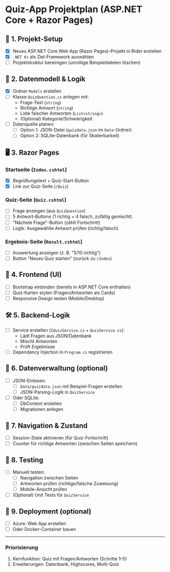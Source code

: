 # Quiz-App Projektplan (ASP.NET Core + Razor Pages)

## 📌 **1. Projekt-Setup**
- [x] Neues ASP.NET Core Web App (Razor Pages)-Projekt in Rider erstellen
- [x] `.NET 6+` als Ziel-Framework auswählen
- [ ] Projektstruktur bereinigen (unnötige Beispieldateien löschen)

## 📂 **2. Datenmodell & Logik**
- [x] Ordner `Models` erstellen
- [ ] Klasse `QuizQuestion.cs` anlegen mit:
    - Frage-Text (`string`)
    - Richtige Antwort (`string`)
    - Liste falscher Antworten (`List<string>`)
    - (Optional) Kategorie/Schwierigkeit
- [ ] Datenquelle planen:
    - [ ] Option 1: JSON-Datei (`quizdata.json` im `Data`-Ordner)
    - [ ] Option 2: SQLite-Datenbank (für Skalierbarkeit)

## 🖥️ **3. Razor Pages**
### **Startseite (`Index.cshtml`)**
- [x] Begrüßungstext + Quiz-Start-Button
- [x] Link zur Quiz-Seite (`/Quiz`)

### **Quiz-Seite (`Quiz.cshtml`)**
- [ ] Frage anzeigen (aus `QuizQuestion`)
- [ ] 5 Antwort-Buttons (1 richtig + 4 falsch, zufällig gemischt)
- [ ] "Nächste Frage"-Button (zählt Fortschritt)
- [ ] Logik: Ausgewählte Antwort prüfen (richtig/falsch)

### **Ergebnis-Seite (`Result.cshtml`)**
- [ ] Auswertung anzeigen (z. B. "5/10 richtig")
- [ ] Button "Neues Quiz starten" (zurück zu `/Index`)

## 🎨 **4. Frontend (UI)**
- [ ] Bootstrap einbinden (bereits in ASP.NET Core enthalten)
- [ ] Quiz-Karten stylen (Fragen/Antworten als Cards)
- [ ] Responsive Design testen (Mobile/Desktop)

## 🛠️ **5. Backend-Logik**
- [ ] Service erstellen (`IQuizService.cs` + `QuizService.cs`):
    - Lädt Fragen aus JSON/Datenbank
    - Mischt Antworten
    - Prüft Ergebnisse
- [ ] Dependency Injection in `Program.cs` registrieren

## 💾 **6. Datenverwaltung (optional)**
- [ ] JSON-Einlesen:
    - [ ] `Data/quizdata.json` mit Beispiel-Fragen erstellen
    - [ ] JSON-Parsing-Logik in `QuizService`
- [ ] Oder SQLite:
    - [ ] DbContext erstellen
    - [ ] Migrationen anlegen

## 🔄 **7. Navigation & Zustand**
- [ ] Session-State aktivieren (für Quiz-Fortschritt)
- [ ] Counter für richtige Antworten (zwischen Seiten speichern)

## 🧪 **8. Testing**
- [ ] Manuell testen:
    - [ ] Navigation zwischen Seiten
    - [ ] Antworten prüfen (richtige/falsche Zuweisung)
    - [ ] Mobile-Ansicht prüfen
- [ ] (Optional) Unit Tests für `QuizService`

## 🚀 **9. Deployment (optional)**
- [ ] Azure: Web App erstellen
- [ ] Oder Docker-Container bauen

---

### **Priorisierung**
1. Kernfunktion: Quiz mit Fragen/Antworten (Schritte 1–5)
2. Erweiterungen: Datenbank, Highscores, Multi-Quiz  